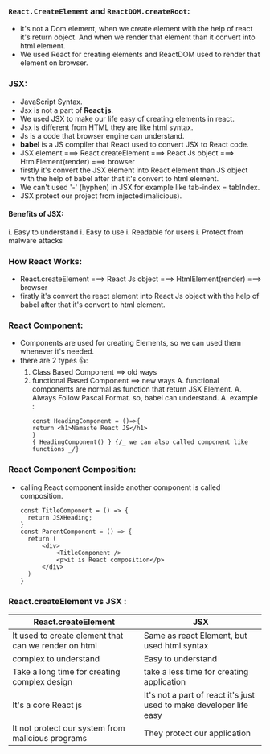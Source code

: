 ### `React.CreateElement` and `ReactDOM.createRoot`:

- it's not a Dom element, when we create element with the help of react it's return object. And when we render that element than it convert into html element.
- We used React for creating elements and ReactDOM used to render that element on browser.

### JSX:

- JavaScript Syntax.
- Jsx is not a part of **React js**.
- We used JSX to make our life easy of creating elements in react.
- Jsx is different from HTML they are like html syntax.
- Js is a code that browser engine can understand.
- **babel** is a JS compiler that React used to convert JSX to React code.
- JSX element ===> React.createElement ===> React Js object ===> HtmlElement(render) ===> browser
- firstly it's convert the JSX element into React element than JS object with the help of babel after that it's convert to html element.
- We can't used '-' (hyphen) in JSX for example like tab-index = tabIndex.
- JSX protect our project from injected(malicious).

#### Benefits of JSX:

i. Easy to understand
i. Easy to use
i. Readable for users
i. Protect from malware attacks

### How React Works:

- React.createElement ===> React Js object ===> HtmlElement(render) ===> browser
- firstly it's convert the react element into React Js object with the help of babel after that it's convert to html element.

### React Component:

- Components are used for creating Elements, so we can used them whenever it's needed.
- there are 2 types 👍:
  1. Class Based Component ==> old ways
  1. functional Based Component ==> new ways
     A. functional components are normal as function that return JSX Element.
     A. Always Follow Pascal Format. so, babel can understand.
     A. example :
     ```
     const HeadingComponent = ()=>{
     return <h1>Namaste React JS</h1>
     }
     { HeadingComponent() } {/_ we can also called component like functions _/}
     ```

### React Component Composition:

- calling React component inside another component is called composition.
  ```
  const TitleComponent = () => {
    return JSXHeading;
  }
  const ParentComponent = () => {
    return (
        <div>
            <TitleComponent />
            <p>it is React composition</p>
        </div>
    )
  }
  ```

### React.createElement vs JSX :

| React.createElement                                  | JSX                                                                 |
| ---------------------------------------------------- | ------------------------------------------------------------------- |
| It used to create element that can we render on html | Same as react Element, but used html syntax                         |
| complex to understand                                | Easy to understand                                                  |
| Take a long time for creating complex design         | take a less time for creating application                           |
| It's a core React js                                 | It's not a part of react it's just used to make developer life easy |
| It not protect our system from malicious programs    | They protect our application                                        |
